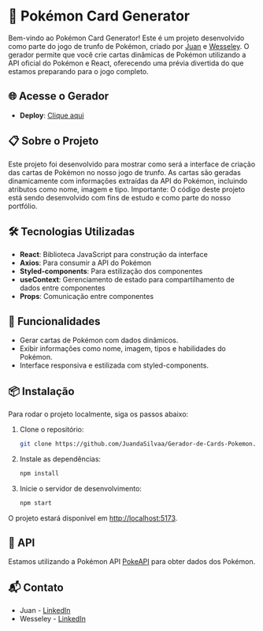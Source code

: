 # 🎴 Pokémon Card Generator

Bem-vindo ao Pokémon Card Generator! Este é um projeto desenvolvido como parte do jogo de trunfo de Pokémon, criado por [Juan](https://github.com/JuandaSilvaa) e [Wesseley](https://github.com/WesseleyJr). O gerador permite que você crie cartas dinâmicas de Pokémon utilizando a API oficial do Pokémon e React, oferecendo uma prévia divertida do que estamos preparando para o jogo completo.

## 🌐 Acesse o Gerador

- **Deploy**: [Clique aqui](https://juandasilvaa.github.io/Gerador-de-Cards-Pokemon)

## 📋 Sobre o Projeto

Este projeto foi desenvolvido para mostrar como será a interface de criação das cartas de Pokémon no nosso jogo de trunfo. As cartas são geradas dinamicamente com informações extraídas da API do Pokémon, incluindo atributos como nome, imagem e tipo.
Importante: O código deste projeto está sendo desenvolvido com fins de estudo e como parte do nosso portfólio. 

## 🛠️ Tecnologias Utilizadas

- **React**: Biblioteca JavaScript para construção da interface
- **Axios**: Para consumir a API do Pokémon
- **Styled-components**: Para estilização dos componentes
- **useContext**: Gerenciamento de estado para compartilhamento de dados entre componentes
- **Props**: Comunicação entre componentes

## 🚀 Funcionalidades

- Gerar cartas de Pokémon com dados dinâmicos.
- Exibir informações como nome, imagem, tipos e habilidades do Pokémon.
- Interface responsiva e estilizada com styled-components.

## 📦 Instalação

Para rodar o projeto localmente, siga os passos abaixo:

1. Clone o repositório:

   ```bash
   git clone https://github.com/JuandaSilvaa/Gerador-de-Cards-Pokemon.git
   ```

2. Instale as dependências:

   ```bash
   npm install
   ```

3. Inicie o servidor de desenvolvimento:
   ```bash
   npm start
   ```

O projeto estará disponível em [http://localhost:5173](http://localhost:5173).

## 🔗 API

Estamos utilizando a Pokémon API [PokeAPI](https://pokeapi.co/) para obter dados dos Pokémon.

## 📬 Contato

- Juan - [LinkedIn](https://www.linkedin.com/in/juan-da-silva-almeida-62aa491b5)
- Wesseley - [LinkedIn](https://www.linkedin.com/in/wesseley-junior-092610219)
